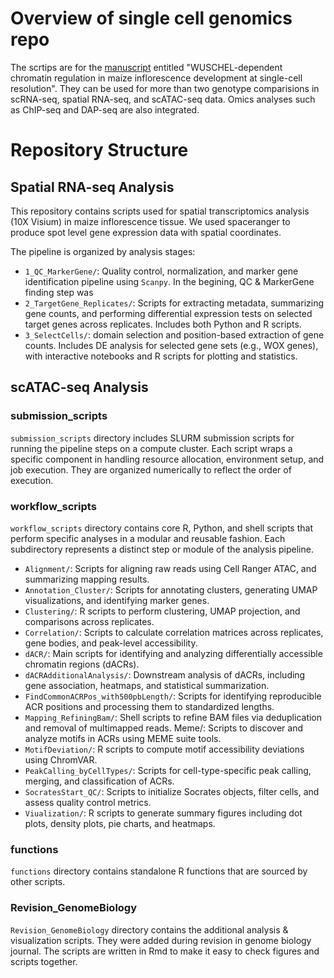 # Overview of single cell genomics repo
The scrtips are for the [manuscript](https://www.biorxiv.org/content/10.1101/2024.05.13.593957v1) entitled "WUSCHEL-dependent chromatin regulation in maize inflorescence development at single-cell resolution".
They can be used for more than two genotype comparisions in scRNA-seq, spatial RNA-seq, and scATAC-seq data.
Omics analyses such as ChIP-seq and DAP-seq are also integrated.

# Repository Structure 
## Spatial RNA-seq Analysis
This repository contains scripts used for spatial transcriptomics analysis (10X Visium) in maize inflorescence tissue. 
We used spaceranger to produce spot level gene expression data with spatial coordinates.

The pipeline is organized by analysis stages:
* `1_QC_MarkerGene/`: Quality control, normalization, and marker gene identification pipeline using `Scanpy`.
  In the begining, QC & MarkerGene finding step was 
* `2_TargetGene_Replicates/`: Scripts for extracting metadata, summarizing gene counts, and performing differential expression tests on selected target genes across replicates. Includes both Python and R scripts.
* `3_SelectCells/`:
domain selection and position-based extraction of gene counts. Includes DE analysis for selected gene sets (e.g., WOX genes), with interactive notebooks and R scripts for plotting and statistics.

## scATAC-seq Analysis
### submission_scripts
`submission_scripts` directory includes SLURM submission scripts for running the pipeline steps on a compute cluster. Each script wraps a specific component in handling resource allocation, environment setup, and job execution.
They are organized numerically to reflect the order of execution.
  
### workflow_scripts
`workflow_scripts` directory contains core R, Python, and shell scripts that perform specific analyses in a modular and reusable fashion. Each subdirectory represents a distinct step or module of the analysis pipeline.

* `Alignment/`: Scripts for aligning raw reads using Cell Ranger ATAC, and summarizing mapping results.
* `Annotation_Cluster/`: Scripts for annotating clusters, generating UMAP visualizations, and identifying marker genes.
* `Clustering/`: R scripts to perform clustering, UMAP projection, and comparisons across replicates.
* `Correlation/`: Scripts to calculate correlation matrices across replicates, gene bodies, and peak-level accessibility.
* `dACR/`: Main scripts for identifying and analyzing differentially accessible chromatin regions (dACRs).
* `dACRAdditionalAnalysis/`: Downstream analysis of dACRs, including gene association, heatmaps, and statistical summarization.
* `FindCommonACRPos_with500pbLength/`:  Scripts for identifying reproducible ACR positions and processing them to standardized lengths.
* `Mapping_RefiningBam/`: Shell scripts to refine BAM files via deduplication and removal of multimapped reads.
Meme/: Scripts to discover and analyze motifs in ACRs using MEME suite tools.
* `MotifDeviation/`: R scripts to compute motif accessibility deviations using ChromVAR.
* `PeakCalling_byCellTypes/`: Scripts for cell-type-specific peak calling, merging, and classification of ACRs.
* `SocratesStart_QC/`: Scripts to initialize Socrates objects, filter cells, and assess quality control metrics.
* `Viualization/`: R scripts to generate summary figures including dot plots, density plots, pie charts, and heatmaps.

### functions
`functions` directory contains standalone R functions that are sourced by other scripts. 

### Revision_GenomeBiology
`Revision_GenomeBiology` directory contains the additional analysis & visualization scripts. They were added during revision in genome biology journal.
The scripts are written in Rmd to make it easy to check figures and scripts together.

